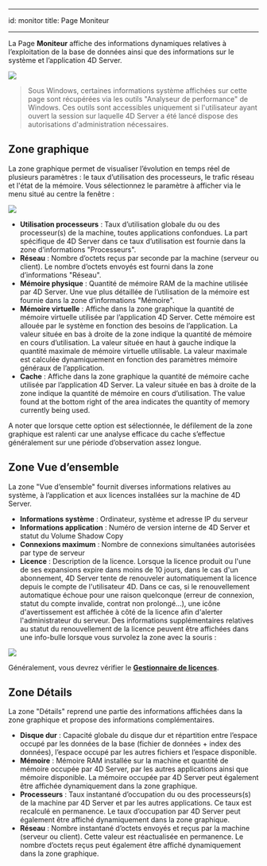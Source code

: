 - - -
id: monitor title: Page Moniteur
- - -

La Page **Moniteur** affiche des informations dynamiques relatives à l’exploitation de la base de données ainsi que des informations sur le système et l’application 4D Server.

![](../assets/en/Admin/server-admin.png)

> Sous Windows, certaines informations système affichées sur cette page sont récupérées via les outils "Analyseur de performance" de Windows. Ces outils sont accessibles uniquement si l'utilisateur ayant ouvert la session sur laquelle 4D Server a été lancé dispose des autorisations d'administration nécessaires.

## Zone graphique

La zone graphique permet de visualiser l’évolution en temps réel de plusieurs paramètres : le taux d’utilisation des processeurs, le trafic réseau et l'état de la mémoire. Vous sélectionnez le paramètre à afficher via le menu situé au centre la fenêtre :

![](../assets/en/Admin/server-graphic.png)

- **Utilisation processeurs** : Taux d’utilisation globale du ou des processeur(s) de la machine, toutes applications confondues. La part spécifique de 4D Server dans ce taux d’utilisation est fournie dans la zone d’informations "Processeurs".
- **Réseau** : Nombre d’octets reçus par seconde par la machine (serveur ou client). Le nombre d’octets envoyés est fourni dans la zone d’informations "Réseau".
- **Mémoire physique** : Quantité de mémoire RAM de la machine utilisée par 4D Server. Une vue plus détaillée de l’utilisation de la mémoire est fournie dans la zone d’informations "Mémoire".
- **Mémoire virtuelle** : Affiche dans la zone graphique la quantité de mémoire virtuelle utilisée par l’application 4D Server. Cette mémoire est allouée par le système en fonction des besoins de l’application. La valeur située en bas à droite de la zone indique la quantité de mémoire en cours d’utilisation. La valeur située en haut à gauche indique la quantité maximale de mémoire virtuelle utilisable. La valeur maximale est calculée dynamiquement en fonction des paramètres mémoire généraux de l’application.
- **Cache** : Affiche dans la zone graphique la quantité de mémoire cache utilisée par l’application 4D Server. La valeur située en bas à droite de la zone indique la quantité de mémoire en cours d’utilisation. The value found at the bottom right of the area indicates the quantity of memory currently being used.

A noter que lorsque cette option est sélectionnée, le défilement de la zone graphique est ralenti car une analyse efficace du cache s’effectue généralement sur une période d’observation assez longue.


## Zone Vue d’ensemble

La zone "Vue d’ensemble" fournit diverses informations relatives au système, à l’application et aux licences installées sur la machine de 4D Server.

- **Informations système** : Ordinateur, système et adresse IP du serveur
- **Informations application** : Numéro de version interne de 4D Server et statut du Volume Shadow Copy
- **Connexions maximum** : Nombre de connexions simultanées autorisées par type de serveur
- **Licence** : Description de la licence. Lorsque la licence produit ou l'une de ses expansions expire dans moins de 10 jours, dans le cas d'un abonnement, 4D Server tente de renouveler automatiquement la licence depuis le compte de l'utilisateur 4D. Dans ce cas, si le renouvellement automatique échoue pour une raison quelconque (erreur de connexion, statut du compte invalide, contrat non prolongé...), une icône d'avertissement est affichée à côté de la licence afin d'alerter l'administrateur du serveur. Des informations supplémentaires relatives au statut du renouvellement de la licence peuvent être affichées dans une info-bulle lorsque vous survolez la zone avec la souris :

![](../assets/en/Admin/server-licence-failed.png)

Généralement, vous devrez vérifier le [**Gestionnaire de licences**](Admin/licenses.md).

## Zone Détails

La zone "Détails" reprend une partie des informations affichées dans la zone graphique et propose des informations complémentaires.

- **Disque dur** : Capacité globale du disque dur et répartition entre l’espace occupé par les données de la base (fichier de données + index des données), l’espace occupé par les autres fichiers et l’espace disponible.
- **Mémoire** : Mémoire RAM installée sur la machine et quantité de mémoire occupée par 4D Server, par les autres applications ainsi que mémoire disponible. La mémoire occupée par 4D Server peut également être affichée dynamiquement dans la zone graphique.
- **Processeurs** : Taux instantané d’occupation du ou des processeurs(s) de la machine par 4D Server et par les autres applications. Ce taux est recalculé en permanence. Le taux d’occupation par 4D Server peut également être affiché dynamiquement dans la zone graphique.
- **Réseau** : Nombre instantané d’octets envoyés et reçus par la machine (serveur ou client). Cette valeur est réactualisée en permanence. Le nombre d’octets reçus peut également être affiché dynamiquement dans la zone graphique.
